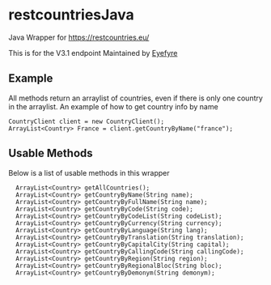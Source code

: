# restcountriesJava
Java Wrapper for https://restcountries.eu/

This is for the V3.1 endpoint
Maintained by [Eyefyre](https://github.com/Eyefyre)
 
## Example
 
 All methods return an arraylist of countries, even if there is only one country in the arraylist.
 An example of how to get country info by name
 ```
 CountryClient client = new CountryClient();
 ArrayList<Country> France = client.getCountryByName("france");
```

## Usable Methods
 Below is a list of usable methods in this wrapper
  ```
    ArrayList<Country> getAllCountries();
    ArrayList<Country> getCountryByName(String name);
    ArrayList<Country> getCountryByFullName(String name);
    ArrayList<Country> getCountryByCode(String code);
    ArrayList<Country> getCountryByCodeList(String codeList);
    ArrayList<Country> getCountryByCurrency(String currency);
    ArrayList<Country> getCountryByLanguage(String lang);
    ArrayList<Country> getCountryByTranslation(String translation);
    ArrayList<Country> getCountryByCapitalCity(String capital);
    ArrayList<Country> getCountryByCallingCode(String callingCode);
    ArrayList<Country> getCountryByRegion(String region);
    ArrayList<Country> getCountryByRegionalBloc(String bloc);
    ArrayList<Country> getCountryByDemonym(String demonym);

```
 
